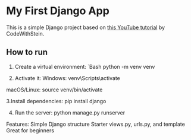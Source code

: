 ﻿# My First Django App

This is a simple Django project based on [this YouTube tutorial](https://www.youtube.com/watch?v=nGIg40xs9e4) by CodeWithStein.

## How to run

1. Create a virtual environment:
   `Bash
   python -m venv venv

2. Activate it:
Windows: venv\Scripts\activate

macOS/Linux: source venv/bin/activate

3.Install dependencies:
pip install django

4. Run the server:
python manage.py runserver

Features:
Simple Django structure
Starter views.py, urls.py, and template
Great for beginners

